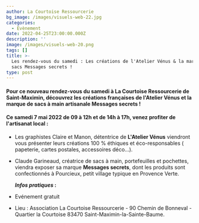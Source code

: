 ```yaml
---
author: La Courtoise Ressourcerie
bg_image: /images/visuels-web-22.jpg
categories:
  - Evènement
date: 2022-04-25T23:00:00.000Z
description: ''
image: /images/visuels-web-20.png
tags: []
title: >-
  Les rendez-vous du samedi : Les créations de l'Atelier Vénus & la marque de
  sacs Messages secrets !
type: post
---
```


#### Pour ce nouveau rendez-vous du samedi à La Courtoise Ressourcerie de Saint-Maximin, découvrez les créations françaises de l'Atelier Vénus et la marque de sacs à main artisanale Messages secrets !

#### **Ce samedi 7 mai 2022 de 09 à 12h et de 14h à 17h, venez profiter de l'artisanat local :**

* Les graphistes Claire et Manon, détentrice de **L'Atelier Vénus** viendront vous présenter leurs créations 100 % éthiques et éco-responsables ( papeterie, cartes postales, accessoires déco...).
* Claude Garineaud, créatrice de sacs à main, portefeuilles et pochettes, viendra exposer sa marque **Messages secrets**, dont les produits sont confectionnés à Pourcieux, petit village typique en Provence Verte.

  ***Infos pratiques* :**
* Evénement gratuit
* Lieu : Association La Courtoise Ressourcerie - 90 Chemin de Bonneval - Quartier la Courtoise 83470 Saint-Maximin-la-Sainte-Baume.
